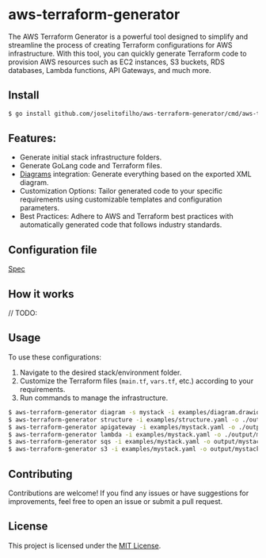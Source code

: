# aws-terraform-generator

The AWS Terraform Generator is a powerful tool designed to simplify and streamline the process of creating Terraform configurations for AWS infrastructure. With this tool, you can quickly generate Terraform code to provision AWS resources such as EC2 instances, S3 buckets, RDS databases, Lambda functions, API Gateways, and much more.

## Install

 ```bash
 $ go install github.com/joselitofilho/aws-terraform-generator/cmd/aws-terraform-generator@latest
 ```

## Features:
- Generate initial stack infrastructure folders.
- Generate GoLang code and Terraform files.
- [Diagrams](https://app.diagrams.net/) integration: Generate everything based on the exported XML diagram.
- Customization Options: Tailor generated code to your specific requirements using customizable templates and configuration parameters.
- Best Practices: Adhere to AWS and Terraform best practices with automatically generated code that follows industry standards.

## Configuration file

[Spec](README_CONFIGURATION.md)

## How it works

// TODO: 

## Usage

To use these configurations:

1. Navigate to the desired stack/environment folder.
2. Customize the Terraform files (`main.tf`, `vars.tf`, etc.) according to your requirements.
3. Run commands to manage the infrastructure.
```bash
$ aws-terraform-generator diagram -s mystack -i examples/diagram.drawio.xml -o examples/mystack.yaml
$ aws-terraform-generator structure -i examples/structure.yaml -o ./output
$ aws-terraform-generator apigateway -i examples/mystack.yaml -o ./output
$ aws-terraform-generator lambda -i examples/mystack.yaml -o ./output/mystack
$ aws-terraform-generator sqs -i examples/mystack.yaml -o output/mystack/mod/sqs.tf
$ aws-terraform-generator s3 -i examples/mystack.yaml -o output/mystack/mod/s3.tf
```

## Contributing

Contributions are welcome! If you find any issues or have suggestions for improvements, feel free to open an issue or submit a pull request.

## License

This project is licensed under the [MIT License](LICENSE).
